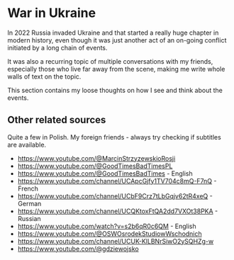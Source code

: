 # War in Ukraine

In 2022 Russia invaded Ukraine and that started a really huge chapter in modern history, even though it was just another act of an on-going conflict initiated by a long chain of events.

It was also a recurring topic of multiple conversations with my friends, especially those who live far away from the scene, making me write whole walls of text on the topic.

This section contains my loose thoughts on how I see and think about the events.

## Other related sources

Quite a few in Polish. My foreign friends - always try checking if subtitles are available.

- https://www.youtube.com/@MarcinStrzyzewskioRosji
- https://www.youtube.com/@GoodTimesBadTimesPL
- https://www.youtube.com/@GoodTimesBadTimes - English
- https://www.youtube.com/channel/UCApcGjfy1TV704c8mQ-F7nQ - French
- https://www.youtube.com/channel/UCbF9Crz7tLbGqjv62tR4xeQ - German
- https://www.youtube.com/channel/UCQKtoxFtQA2dd7VXOt38PKA - Russian
- https://www.youtube.com/watch?v=s2b6qR0c6QM - English
- https://www.youtube.com/@OSWOsrodekStudiowWschodnich
- https://www.youtube.com/channel/UCUK-KlLBNrSiwO2ySQHZg-w
- https://www.youtube.com/@gdziewojsko

